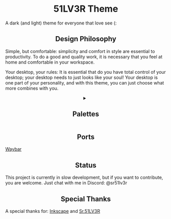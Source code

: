 <center><h1> 51LV3R Theme </h1></center>
<p>A dark (and light) theme for everyone that love see (:</p>

<center><h2> Design Philosophy </h2></center>
<p>Simple, but comfortable: simplicity and comfort in style are essential to productivity. To do a good and quality work, it is necessary that you feel at home and comfortable in your workspace.</p>
<p>Your desktop, your rules: It is essential that do you have total control of your desktop; your desktop needs to just looks like your soul! Your desktop is one part of your personality, and with this theme, you can just choose what more combines with you.</p>

<center><details><summary> <h2> Palettes </h2> </summary>
<p>51LV3R Theme has 3 styles, which are called "Dimensions." Our three dimensions are: Paradise, Purgatory and Underworld.</p>

<details><summary> <h3> Paradise </h3> </summary>
<table>
    <tr>
        <td>Color</td>
        <td>Name</td>
        <td>Hex code</td>
    </tr>
    <tr>
        <td><img src="../Paradise/Base.png" alt="Base"></td>
        <td>Base</td>
        <td>#e0e0e0</td>
    </tr>
    <tr>
        <td><img src="../Paradise/Mantle.png" alt="Mantle"></td>
        <td>Mantle</td>
        <td>#d7d7d7</td>
    </tr>
    <tr>
        <td><img src="../Paradise/Crust.png" alt="Crust"></td>
        <td>Crust</td>
        <td>#c9c9c9</td>
    </tr>
    <tr>
        <td><img src="../Paradise/Text.png" alt="Text"></td>
        <td>Text</td>
        <td>#2e2e2e</td>
    </tr>
    <tr>
        <td><img src="../Paradise/Sub-text1.png" alt="Sub-text1"></td>
        <td>Sub-text1</td>
        <td>#383838</td>
    </tr>
    <tr>
        <td><img src="../Paradise/Sub-text0.png" alt="Sub-text0"></td>
        <td>Sub-text0</td>
        <td>#474747</td>
    </tr>
    <tr>
        <td><img src="../Paradise/Surface0.png" alt="Surface0"></td>
        <td>Surface0</td>
        <td>#e7e7e7</td>
    </tr>
    <tr>
        <td><img src="../Paradise/Surface1.png" alt="Surface1"></td>
        <td>Surface1</td>
        <td>#f0f0f0</td>
    </tr>
    <tr>
        <td><img src="../Paradise/Surface2.png" alt="Surface2"></td>
        <td>Surface2</td>
        <td>#f3f3f3</td>
    </tr>
    <tr>
        <td><img src="../Paradise/Overlay0.png" alt="Overlay0"></td>
        <td>Overlay0</td>
        <td>#f6f6f6</td>
    </tr>
    <tr>
        <td><img src="../Paradise/Overlay1.png" alt="Overlay1"></td>
        <td>Overlay1</td>
        <td>#f8f8f8</td>
    </tr>
    <tr>
        <td><img src="../Paradise/Overlay2.png" alt="Overlay2"></td>
        <td>Overlay2</td>
        <td>#fafafa</td>
    </tr>
    <tr>
        <td><img src="../Paradise/CBZE.png" alt="CBZE"></td>
        <td>CBZE?</td>
        <td>#937aba</td>
    </tr>
    <tr>
        <td><img src="../Paradise/Witch.png" alt="Witch"></td>
        <td>Witch</td>
        <td>#ac4cdc</td>
    </tr>
    <tr>
        <td><img src="../Paradise/Blue.png" alt="Blue"></td>
        <td>Blue</td>
        <td>#2400b3</td>
    </tr>
    <tr>
        <td><img src="../Paradise/Blue2.png" alt="Blue2"></td>
        <td>Blue2</td>
        <td>#0057b3</td>
    </tr>
    <tr>
        <td><img src="../Paradise/Cian.png" alt="Cian"></td>
        <td>Cian</td>
        <td>#0095b3</td>
    </tr>
    <tr>
        <td><img src="../Paradise/Jade.png" alt="Jade"></td>
        <td>Jade</td>
        <td>#00b36a</td>
    </tr>
    <tr>
        <td><img src="../Paradise/Magenta.png" alt="Magenta"></td>
        <td>Magenta</td>
        <td>#b30070</td>
    </tr>
    <tr>
        <td><img src="../Paradise/Ruby.png" alt="Ruby"></td>
        <td>Ruby</td>
        <td>#b30013</td>
    </tr>
    <tr>
        <td><img src="../Paradise/Sea.png" alt="Sea"></td>
        <td>Sea</td>
        <td>#00b395</td>
    </tr>
</table>
</details>

<details><summary> <h3> Purgatory </h3> </summary>
<table>
    <tr>
        <td>Color</td>
        <td>Name</td>
        <td>Hex code</td>
    </tr>
    <tr>
        <td><img src="../Purgatory/Base.png" alt="Base"></td>
        <td>Base</td>
        <td>#0f0a14</td>
    </tr>
    <tr>
        <td><img src="../Purgatory/Mantle.png" alt="Mantle"></td>
        <td>Mantle</td>
        <td>#060508</td>
    </tr>
    <tr>
        <td><img src="../Purgatory/Crust.png" alt="Crust"></td>
        <td>Crust</td>
        <td>#020203</td>
    </tr>
    <tr>
        <td><img src="../Purgatory/Text.png" alt="Text"></td>
        <td>Text</td>
        <td>#b18ed4</td>
    </tr>
    <tr>
        <td><img src="../Purgatory/Sub-text1.png" alt="Sub-text1"></td>
        <td>Sub-text1</td>
        <td>#a685c7</td>
    </tr>
    <tr>
        <td><img src="../Purgatory/Sub-text0.png" alt="Sub-text0"></td>
        <td>Sub-text0</td>
        <td>#997bb8</td>
    </tr>
    <tr>
        <td><img src="../Purgatory/Surface0.png" alt="Surface0"></td>
        <td>Surface0</td>
        <td>#1c1621</td>
    </tr>
    <tr>
        <td><img src="../Purgatory/Surface1.png" alt="Surface1"></td>
        <td>Surface1</td>
        <td>#241d2b</td>
    </tr>
    <tr>
        <td><img src="../Purgatory/Surface2.png" alt="Surface2"></td>
        <td>Surface2</td>
        <td>#2f2638</td>
    </tr>
    <tr>
        <td><img src="../Purgatory/Overlay0.png" alt="Overlay0"></td>
        <td>Overlay0</td>
        <td>#40334d</td>
    </tr>
    <tr>
        <td><img src="../Purgatory/Overlay1.png" alt="Overlay1"></td>
        <td>Overlay1</td>
        <td>#514161</td>
    </tr>
    <tr>
        <td><img src="../Purgatory/Overlay2.png" alt="Overlay2"></td>
        <td>Overlay2</td>
        <td>#4c496e</td>
    </tr>
    <tr>
        <td><img src="../Purgatory/CBZE.png" alt="CBZE"></td>
        <td>CBZE?</td>
        <td>#937aba</td>
    </tr>
    <tr>
        <td><img src="../Purgatory/Witch.png" alt="Witch"></td>
        <td>Witch</td>
        <td>#ac4cdc</td>
    </tr>
    <tr>
        <td><img src="../Purgatory/Blue.png" alt="Blue"></td>
        <td>Blue</td>
        <td>#2400b3</td>
    </tr>
    <tr>
        <td><img src="../Purgatory/Blue2.png" alt="Blue2"></td>
        <td>Blue2</td>
        <td>#0057b3</td>
    </tr>
    <tr>
        <td><img src="../Purgatory/Cian.png" alt="Cian"></td>
        <td>Cian</td>
        <td>#0095b3</td>
    </tr>
    <tr>
        <td><img src="../Purgatory/Jade.png" alt="Jade"></td>
        <td>Jade</td>
        <td>#00b36a</td>
    </tr>
    <tr>
        <td><img src="../Purgatory/Magenta.png" alt="Magenta"></td>
        <td>Magenta</td>
        <td>#b30070</td>
    </tr>
    <tr>
        <td><img src="../Purgatory/Ruby.png" alt="Ruby"></td>
        <td>Ruby</td>
        <td>#b30013</td>
    </tr>
    <tr>
        <td><img src="../Purgatory/Sea.png" alt="Sea"></td>
        <td>Sea</td>
        <td>#00b395</td>
    </tr>
</table>
</details>

<details><summary> <h3> Underworld </h3> </summary>
<table>
    <tr>
        <td>Color</td>
        <td>Name</td>
        <td>Hex code</td>
    </tr>
    <tr>
        <td><img src="../Underworld/Base.png" alt="Base"></td>
        <td>Base</td>
        <td>#121212</td>
    </tr>
    <tr>
        <td><img src="../Underworld/Mantle.png" alt="Mantle"></td>
        <td>Mantle</td>
        <td>#080808</td>
    </tr>
    <tr>
        <td><img src="../Underworld/Crust.png" alt="Crust"></td>
        <td>Crust</td>
        <td>#030303</td>
    </tr>
    <tr>
        <td><img src="../Underworld/Text.png" alt="Text"></td>
        <td>Text</td>
        <td>#d3d3d3</td>
    </tr>
    <tr>
        <td><img src="../Underworld/Sub-text1.png" alt="Sub-text1"></td>
        <td>Sub-text1</td>
        <td>#c8c8c8</td>
    </tr>
    <tr>
        <td><img src="../Underworld/Sub-text0.png" alt="Sub-text0"></td>
        <td>Sub-text0</td>
        <td>#b8b8b8</td>
    </tr>
    <tr>
        <td><img src="../Underworld/Surface0.png" alt="Surface0"></td>
        <td>Surface0</td>
        <td>#222222</td>
    </tr>
    <tr>
        <td><img src="../Underworld/Surface1.png" alt="Surface1"></td>
        <td>Surface1</td>
        <td>#2b2b2b</td>
    </tr>
    <tr>
        <td><img src="../Underworld/Surface2.png" alt="Surface2"></td>
        <td>Surface2</td>
        <td>#393939</td>
    </tr>
    <tr>
        <td><img src="../Underworld/Overlay0.png" alt="Overlay0"></td>
        <td>Overlay0</td>
        <td>#4d4d4d</td>
    </tr>
    <tr>
        <td><img src="../Underworld/Overlay1.png" alt="Overlay1"></td>
        <td>Overlay1</td>
        <td>#616161</td>
    </tr>
    <tr>
        <td><img src="../Underworld/Overlay2.png" alt="Overlay2"></td>
        <td>Overlay2</td>
        <td>#6e6e6e</td>
    </tr>
    <tr>
        <td><img src="../Underworld/CBZE.png" alt="CBZE"></td>
        <td>CBZE?</td>
        <td>#937aba</td>
    </tr>
    <tr>
        <td><img src="../Underworld/Witch.png" alt="Witch"></td>
        <td>Witch</td>
        <td>#ac4cdc</td>
    </tr>
    <tr>
        <td><img src="../Underworld/Blue.png" alt="Blue"></td>
        <td>Blue</td>
        <td>#2400b3</td>
    </tr>
    <tr>
        <td><img src="../Underworld/Blue2.png" alt="Blue2"></td>
        <td>Blue2</td>
        <td>#0057b3</td>
    </tr>
    <tr>
        <td><img src="../Underworld/Cian.png" alt="Cian"></td>
        <td>Cian</td>
        <td>#0095b3</td>
    </tr>
    <tr>
        <td><img src="../Underworld/Jade.png" alt="Jade"></td>
        <td>Jade</td>
        <td>#00b36a</td>
    </tr>
    <tr>
        <td><img src="../Underworld/Magenta.png" alt="Magenta"></td>
        <td>Magenta</td>
        <td>#b30070</td>
    </tr>
    <tr>
        <td><img src="../Underworld/Ruby.png" alt="Ruby"></td>
        <td>Ruby</td>
        <td>#b30013</td>
    </tr>
    <tr>
        <td><img src="../Underworld/Sea.png" alt="Sea"></td>
        <td>Sea</td>
        <td>#00b395</td>
    </tr>
</table>
</details>
</details></center>

<center><h2> Ports </h2></center>
<a href="https://github.com/51LV3R-Theme/51LV3R-Theme-for-waybar">Waybar</a>

<center><h2> Status </h2></center>
<p>This project is currently in slow development, but if you want to contribute, you are welcome. Just chat with me in Discord: @sr51lv3r</p>

<center><h2> Special Thanks </h2></center>
<p> A special thanks for: <a href="https://inkscape.org/">Inkscape</a> and <a href="https://github.com/Eduardo-de-Oliveira-Santos">Sr.51LV3R</a></p>
